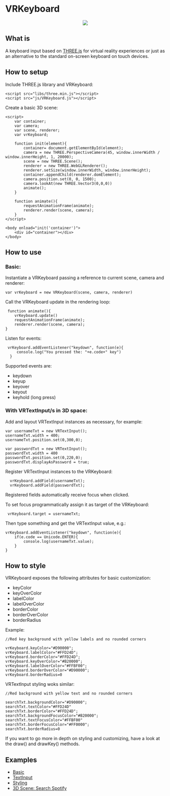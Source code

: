 # VRKeyboard

<p align="center">
  <img src="https://github.com/erosmarcon/VRKeyboard/blob/master/images/screenshots/VRKeyboard-shot-1.png"/>
</p>

## What is
A keyboard input based on [THREE.js](https://threejs.org/) for virtual reality experiences or just as an alternative to the standard on-screen keyboard on touch devices.

## How to setup

Include THREE.js library and VRKeyboard:

    <script src="libs/three.min.js"></script>
    <script src="js/VRKeyboard.js"></script>


Create a basic 3D scene:

    <script>
        var container;
        var camera;
        var scene, renderer;
        var vrKeyboard;

        function init(element){
            container= document.getElementById(element);
            camera = new THREE.PerspectiveCamera(45, window.innerWidth / window.innerHeight, 1, 20000);
            scene = new THREE.Scene();
            renderer = new THREE.WebGLRenderer();
            renderer.setSize(window.innerWidth, window.innerHeight);
            container.appendChild(renderer.domElement);
            camera.position.set(0, 0, 1500);
            camera.lookAt(new THREE.Vector3(0,0,0))
            animate();
        }

        function animate(){
            requestAnimationFrame(animate);
            renderer.render(scene, camera);
        }
    </script>

    <body onload="init('container')">
        <div id="container"></div>
    </body>

## How to use

### Basic:

Instantiate a VRKeyboard passing a reference to current scene, camera and renderer:

    var vrKeyboard = new VRKeyboard(scene, camera, renderer)

Call the VRKeyboard update in the rendering loop:

     function animate(){
        vrKeyboard.update()
        requestAnimationFrame(animate);
        renderer.render(scene, camera);
    }

Listen for events:

     vrKeyboard.addEventListener("keydown", function(e){
         console.log("You pressed the: "+e.code+" key")
      }


Supported events are:

* keydown
* keyup
* keyover
* keyout
* keyhold (long press)

### With VRTextInput/s in 3D space:

Add and layout VRTextInput instances as necessary, for example:

    var usernameTxt = new VRTextInput();
    usernameTxt.width = 400;
    usernameTxt.position.set(0,300,0);

    var passwordTxt = new VRTextInput();
    passwordTxt.width = 400
    passwordTxt.position.set(0,220,0);
    passwordTxt.displayAsPassword = true;


Register VRTextInput instances to the VRKeyboard:

      vrKeyboard.addField(usernameTxt);
      vrKeyboard.addField(passwordTxt);

Registered fields automatically receive focus when clicked.

To set focus programmatically assign it as target of the VRKeyboard:

     vrKeyboard.target = usernameTxt;

Then type something and get the VRTextInput value, e.g.:

    vrKeyboard.addEventListener("keydown", function(e){
        if(e.code == Unicode.ENTER){
            console.log(usernameTxt.value);
        }
    }


## How to style

VRKeyboard exposes the following attributes for basic customization:

* keyColor
* keyOverColor
* labelColor
* labelOverColor
* borderColor
* borderOverColor
* borderRadius

Example:

    //Red key background with yellow labels and no rounded corners

    vrKeyboard.keyColor="#D90000";
    vrKeyboard.labelColor="#FFD24D";
    vrKeyboard.borderColor="#FFD24D";
    vrKeyboard.keyOverColor="#B20000";
    vrKeyboard.labelOverColor="#FFBF00";
    vrKeyboard.borderOverColor="#D90000";
    vrKeyboard.borderRadius=0

VRTextInput styling woks similar:

    //Red background with yellow text and no rounded corners

    searchTxt.backgroundColor="#D90000";
    searchTxt.textColor="#FFD24D"
    searchTxt.borderColor="#FFD24D";
    searchTxt.backgroundFocusColor="#B20000";
    searchTxt.textFocusColor="#FFBF00"
    searchTxt.borderFocusColor="#FF0000";
    searchTxt.borderRadius=0

If you want to go more in depth on styling and customizing, have a look at the draw() and drawKey() methods.

## Examples

* [Basic](http://www.uxvision.it/projects/VRKeyboard/examples/Basic.html)
* [TextInput](http://www.uxvision.it/projects/VRKeyboard/examples/VRTextInputs.html)
* [Styling](http://www.uxvision.it/projects/VRKeyboard/examples/Styling.html)
* [3D Scene: Search Spotify](http://www.uxvision.it/projects/VRKeyboard/examples/Complex3D.html)
